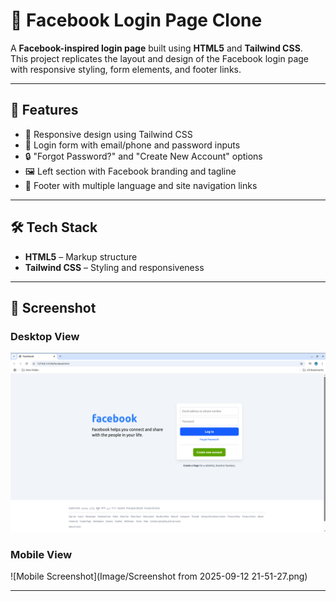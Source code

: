 # 📘 Facebook Login Page Clone

A **Facebook-inspired login page** built using **HTML5** and **Tailwind CSS**.  
This project replicates the layout and design of the Facebook login page with responsive styling, form elements, and footer links.  

---

## 🚀 Features
- 📱 Responsive design using Tailwind CSS  
- 🔑 Login form with email/phone and password inputs  
- 🔒 "Forgot Password?" and "Create New Account" options  
- 🖼️ Left section with Facebook branding and tagline  
- 🦶 Footer with multiple language and site navigation links  

---

## 🛠️ Tech Stack
- **HTML5** – Markup structure  
- **Tailwind CSS** – Styling and responsiveness  

---

## 📸 Screenshot  

### Desktop View  
![Desktop Screenshot](Image/Screenshot%20from%202025-09-12%2021-51-07.png)  

### Mobile View  
![Mobile Screenshot](Image/Screenshot from 2025-09-12 21-51-27.png)  

---
